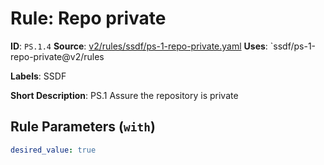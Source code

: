 # Rule: Repo private

**ID**: `PS.1.4`
**Source**: [v2/rules/ssdf/ps-1-repo-private.yaml](https://github.com/scribe-public/sample-policies/v2/rules/ssdf/ps-1-repo-private.yaml)
**Uses**: `ssdf/ps-1-repo-private@v2/rules

**Labels**: SSDF

**Short Description**: PS.1 Assure the repository is private

## Rule Parameters (`with`)

```yaml
desired_value: true
```
